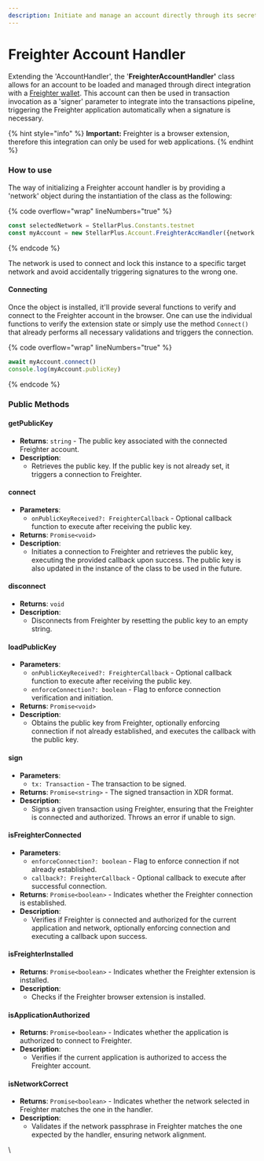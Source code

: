 ```yaml
---
description: Initiate and manage an account directly through its secret key.
---
```


# Freighter Account Handler

Extending the 'AccountHandler', the '**FreighterAccountHandler'** class allows for an account to be loaded and managed through direct integration with a [Freighter wallet](https://www.freighter.app/).  This account can then be used in transaction invocation as a 'signer' parameter to integrate into the transactions pipeline, triggering the Freighter application automatically when a signature is necessary.

{% hint style="info" %}
**Important:** Freighter is a browser extension, therefore this integration can only be used for web applications.
{% endhint %}

### How to use

The way of initializing a Freighter account handler is by providing a 'network' object during the instantiation of the class as the following:

{% code overflow="wrap" lineNumbers="true" %}
```typescript
const selectedNetwork = StellarPlus.Constants.testnet
const myAccount = new StellarPlus.Account.FreighterAccHandler({network:selectedNetwork})
```
{% endcode %}

The network is used to connect and lock this instance to a specific target network and avoid accidentally triggering signatures to the wrong one.

#### Connecting

Once the object is installed, it'll provide several functions to verify and connect to the Freighter account in the browser. One can use the individual functions to verify the extension state or simply use the method `Connect()` that already performs all necessary validations and triggers the connection.

{% code overflow="wrap" lineNumbers="true" %}
```typescript
await myAccount.connect()
console.log(myAccount.publicKey)
```
{% endcode %}



### Public Methods

#### getPublicKey

* **Returns**: `string` - The public key associated with the connected Freighter account.
* **Description**:
  * Retrieves the public key. If the public key is not already set, it triggers a connection to Freighter.

#### connect

* **Parameters**:
  * `onPublicKeyReceived?: FreighterCallback` - Optional callback function to execute after receiving the public key.
* **Returns**: `Promise<void>`
* **Description**:
  * Initiates a connection to Freighter and retrieves the public key, executing the provided callback upon success. The public key is also updated in the instance of the class to be used in the future.

#### disconnect

* **Returns**: `void`
* **Description**:
  * Disconnects from Freighter by resetting the public key to an empty string.

#### loadPublicKey

* **Parameters**:
  * `onPublicKeyReceived?: FreighterCallback` - Optional callback function to execute after receiving the public key.
  * `enforceConnection?: boolean` - Flag to enforce connection verification and initiation.
* **Returns**: `Promise<void>`
* **Description**:
  * Obtains the public key from Freighter, optionally enforcing connection if not already established, and executes the callback with the public key.

#### sign

* **Parameters**:
  * `tx: Transaction` - The transaction to be signed.
* **Returns**: `Promise<string>` - The signed transaction in XDR format.
* **Description**:
  * Signs a given transaction using Freighter, ensuring that the Freighter is connected and authorized. Throws an error if unable to sign.

#### isFreighterConnected

* **Parameters**:
  * `enforceConnection?: boolean` - Flag to enforce connection if not already established.
  * `callback?: FreighterCallback` - Optional callback to execute after successful connection.
* **Returns**: `Promise<boolean>` - Indicates whether the Freighter connection is established.
* **Description**:
  * Verifies if Freighter is connected and authorized for the current application and network, optionally enforcing connection and executing a callback upon success.

#### isFreighterInstalled

* **Returns**: `Promise<boolean>` - Indicates whether the Freighter extension is installed.
* **Description**:
  * Checks if the Freighter browser extension is installed.

#### isApplicationAuthorized

* **Returns**: `Promise<boolean>` - Indicates whether the application is authorized to connect to Freighter.
* **Description**:
  * Verifies if the current application is authorized to access the Freighter account.

#### isNetworkCorrect

* **Returns**: `Promise<boolean>` - Indicates whether the network selected in Freighter matches the one in the handler.
* **Description**:
  * Validates if the network passphrase in Freighter matches the one expected by the handler, ensuring network alignment.

\
